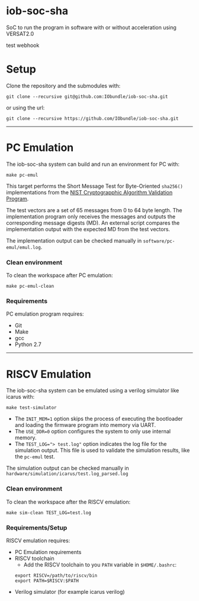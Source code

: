 # iob-soc-sha
SoC to run the program in software with or without acceleration using VERSAT2.0


test webhook

# Setup
Clone the repository and the submodules with:
```
git clone --recursive git@github.com:IObundle/iob-soc-sha.git
```
or using the url:
```
git clone --recursive https://github.com/IObundle/iob-soc-sha.git
```
* * *
# PC Emulation
The iob-soc-sha system can build and run an environment for PC with:
```
make pc-emul
```
This target performs the Short Message Test for Byte-Oriented `sha256()` 
implementations from the 
[NIST Cryptograpphic Algorithm Validation Program](https://csrc.nist.gov/projects/cryptographic-algorithm-validation-program/secure-hashing).

The test vectors are a set of 65 messages from 0 to 64 byte length. The 
implementation program only receives the messages and outputs the corresponding
message digests (MD). An external script compares the implementation output with
the expected MD from the test vectors.

The implementation output can be checked manually in 
`software/pc-emul/emul.log`.

### Clean environment
To clean the workspace after PC emulation:
```
make pc-emul-clean
```
### Requirements
PC emulation program requires:
- Git
- Make
- gcc
- Python 2.7

* * *
# RISCV Emulation
The iob-soc-sha system can be emulated using a verilog simulator like icarus 
with:
```
make test-simulator
```
- The `INIT_MEM=1` option skips the process of executing the bootloader and 
loading the firmware program into memory via UART.
- The `USE_DDR=0` option configures the system to only use internal memory.
- The `TEST_LOG="> test.log"` option indicates the log file for the simulation
output. This file is used to validate the simulation results, like the `pc-emul`
test.

The simulation output can be checked manually in 
`hardware/simulation/icarus/test.log_parsed.log`

### Clean environment
To clean the workspace after the RISCV emulation:
```
make sim-clean TEST_LOG=test.log
```

### Requirements/Setup
RISCV emulation requires:
- PC Emulation requirements
- RISCV toolchain
    - Add the RISCV toolchain to you `PATH` variable in `$HOME/.bashrc`:
    ```
    export RISCV=/path/to/riscv/bin
    export PATH=$RISCV:$PATH
    ```
- Verilog simulator (for example icarus verilog)
